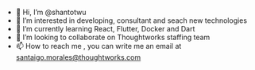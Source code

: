 - 👋 Hi, I’m @shantotwu
- 👀 I’m interested in developing, consultant and seach new technologies
- 🌱 I’m currently learning React, Flutter, Docker and Dart
- 💞️ I’m looking to collaborate on Thoughtworks staffing team
- 📫 How to reach me , you can write me an email at santaigo.morales@thoughtworks.com

<!---
shantotwu/shantotwu is a ✨ special ✨ repository because its `README.md` (this file) appears on your GitHub profile.
You can click the Preview link to take a look at your changes.
--->
